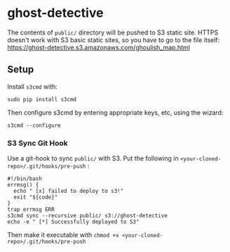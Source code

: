 # ghost-detective

The contents of `public/` directory will be pushed to S3 static site. HTTPS doesn't work with S3 basic static sites, so you have to go to the file itself: https://ghost-detective.s3.amazonaws.com/ghoulish_map.html

## Setup

Install `s3cmd` with:
```
sudo pip install s3cmd
```

Then configure s3cmd by entering appropriate keys, etc, using the wizard:
```
s3cmd --configure
```

### S3 Sync Git Hook
Use a git-hook to sync `public/` with S3. Put the following in `<your-cloned-repo>/.git/hooks/pre-push` :
```
#!/bin/bash
errmsg() {
  echo " [x] failed to deploy to s3!"
  exit "${code}"
}
trap errmsg ERR
s3cmd sync --recursive public/ s3://ghost-detective
echo -e " [*] Successfully deployed to S3"

```

Then make it executable with `chmod +x <your-cloned-repo>/.git/hooks/pre-push`
